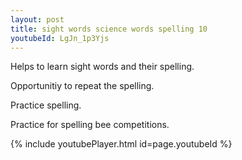 ```yaml
---
layout: post
title: sight words science words spelling 10
youtubeId: LgJn_1p3Yjs
---
```

 
 
Helps to learn sight words and their spelling.

Opportunitiy to repeat the spelling. 

Practice spelling. 
 
Practice for spelling bee competitions. 
 
{% include youtubePlayer.html id=page.youtubeId %}
 
 
